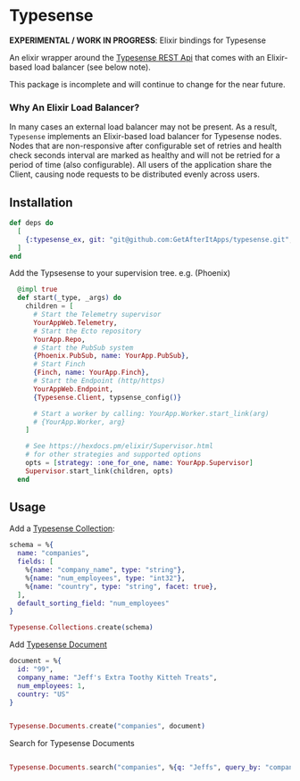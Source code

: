 # Typesense

**EXPERIMENTAL / WORK IN PROGRESS**: Elixir bindings for Typesense

An elixir wrapper around the [Typesense REST Api](https://typesense.org/docs/0.24.1/api/) that comes with an Elixir-based load balancer (see below note).

This package is incomplete and will continue to change for the near future.

### Why An Elixir Load Balancer?

In many cases an external load balancer may not be present. As a result,
`Typesense` implements an Elixir-based load balancer for Typesense nodes. Nodes
that are non-responsive after configurable set of retries and health check seconds
interval are marked as healthy and will not be retried for a period of time (also
configurable). All users of the application share the Client, causing node requests
to be distributed evenly across users.

## Installation

```elixir
def deps do
  [
    {:typesense_ex, git: "git@github.com:GetAfterItApps/typesense.git", tag: "0.1"}
  ]
end
```

Add the Typsesense to your supervision tree. e.g. (Phoenix)

```elixir
  @impl true
  def start(_type, _args) do
    children = [
      # Start the Telemetry supervisor
      YourAppWeb.Telemetry,
      # Start the Ecto repository
      YourApp.Repo,
      # Start the PubSub system
      {Phoenix.PubSub, name: YourApp.PubSub},
      # Start Finch
      {Finch, name: YourApp.Finch},
      # Start the Endpoint (http/https)
      YourAppWeb.Endpoint,
      {Typesense.Client, typsense_config()}

      # Start a worker by calling: YourApp.Worker.start_link(arg)
      # {YourApp.Worker, arg}
    ]

    # See https://hexdocs.pm/elixir/Supervisor.html
    # for other strategies and supported options
    opts = [strategy: :one_for_one, name: YourApp.Supervisor]
    Supervisor.start_link(children, opts)
  end

```

## Usage

Add a [Typesense Collection](https://typesense.org/docs/0.24.1/api/collections.html):

```elixir
schema = %{
  name: "companies",
  fields: [
    %{name: "company_name", type: "string"},
    %{name: "num_employees", type: "int32"},
    %{name: "country", type: "string", facet: true},
  ],
  default_sorting_field: "num_employees"
}

Typesense.Collections.create(schema)
```

Add [Typesense Document](https://typesense.org/docs/0.24.1/api/documents.html)

```elixir
document = %{
  id: "99",
  company_name: "Jeff's Extra Toothy Kitteh Treats",
  num_employees: 1,
  country: "US"
}


Typesense.Documents.create("companies", document)
```

Search for Typesense Documents

```elixir

Typesense.Documents.search("companies", %{q: "Jeffs", query_by: "company_name"})
```
